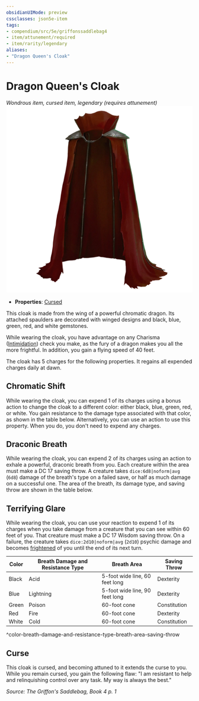 ```yaml
---
obsidianUIMode: preview
cssclasses: json5e-item
tags:
- compendium/src/5e/griffonssaddlebag4
- item/attunement/required
- item/rarity/legendary
aliases: 
- "Dragon Queen's Cloak"
---
```

# Dragon Queen's Cloak
*Wondrous item, cursed item, legendary (requires attunement)*  
![](https://raw.githubusercontent.com/TheGiddyLimit/homebrew-img/main/img/GriffonsSaddlebag4/Items/Dragon-Queens-Cloak.webp#right)  

- **Properties**: [Cursed](/compendium/rules/item-properties.md#Cursed%20Items)

This cloak is made from the wing of a powerful chromatic dragon. Its attached spaulders are decorated with winged designs and black, blue, green, red, and white gemstones.

While wearing the cloak, you have advantage on any Charisma ([Intimidation](/compendium/rules/skills.md#Intimidation)) check you make, as the fury of a dragon makes you all the more frightful. In addition, you gain a flying speed of 40 feet.

The cloak has 5 charges for the following properties. It regains all expended charges daily at dawn.

## Chromatic Shift

While wearing the cloak, you can expend 1 of its charges using a bonus action to change the cloak to a different color: either black, blue, green, red, or white. You gain resistance to the damage type associated with that color, as shown in the table below. Alternatively, you can use an action to use this property. When you do, you don't need to expend any charges.

## Draconic Breath

While wearing the cloak, you can expend 2 of its charges using an action to exhale a powerful, draconic breath from you. Each creature within the area must make a DC 17 saving throw. A creature takes `dice:6d8|noform|avg` (`6d8`) damage of the breath's type on a failed save, or half as much damage on a successful one. The area of the breath, its damage type, and saving throw are shown in the table below.

## Terrifying Glare

While wearing the cloak, you can use your reaction to expend 1 of its charges when you take damage from a creature that you can see within 60 feet of you. That creature must make a DC 17 Wisdom saving throw. On a failure, the creature takes `dice:2d10|noform|avg` (`2d10`) psychic damage and becomes [frightened](/compendium/rules/conditions.md#Frightened) of you until the end of its next turn.

| Color | Breath Damage and Resistance Type | Breath Area | Saving Throw |
|-------|-----------------------------------|-------------|--------------|
| Black | Acid | 5-foot wide line, 60 feet long | Dexterity |
| Blue | Lightning | 5-foot wide line, 90 feet long | Dexterity |
| Green | Poison | 60-foot cone | Constitution |
| Red | Fire | 60-foot cone | Dexterity |
| White | Cold | 60-foot cone | Constitution |
^color-breath-damage-and-resistance-type-breath-area-saving-throw

## Curse

This cloak is cursed, and becoming attuned to it extends the curse to you. While you remain cursed, you gain the following flaw: "I am resistant to help and relinquishing control over any task. My way is always the best."

*Source: The Griffon's Saddlebag, Book 4 p. 1*
